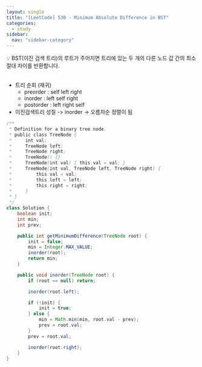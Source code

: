 ```yaml
---
layout: single
title: "[LeetCode] 530 - Minimum Absolute Difference in BST"
categories:
  - study
sidebar:
  nav: "sidebar-category"
---
```


💡 BST(이진 검색 트리)의 루트가 주어지면 트리에 있는 두 개의 다른 노드 값 간의 최소 절대 차이를 반환합니다. 
<br />
<br />
- 트리 순회 (재귀)
  - preorder : self left right
  - inorder : left self right
  - postorder : left right self
- 이진검색트리 성질 -> inorder -> 오름차순 정렬이 됨

``` java
/**
 * Definition for a binary tree node.
 * public class TreeNode {
 *     int val;
 *     TreeNode left;
 *     TreeNode right;
 *     TreeNode() {}
 *     TreeNode(int val) { this.val = val; }
 *     TreeNode(int val, TreeNode left, TreeNode right) {
 *         this.val = val;
 *         this.left = left;
 *         this.right = right;
 *     }
 * }
 */
class Solution {
    boolean init;
    int min;
    int prev;

    public int getMinimumDifference(TreeNode root) {
        init = false;
        min = Integer.MAX_VALUE;
        inorder(root);
        return min;    
    }

    public void inorder(TreeNode root) {
        if (root == null) return;

        inorder(root.left);

        if (!init) {
            init = true;
        } else {
            min = Math.min(min, root.val - prev);
            prev = root.val;
        }
        prev = root.val;

        inorder(root.right);
    }
}
```
